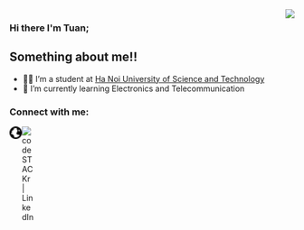 <img align='right' src="https://github-readme-stats.vercel.app/api?username=TuanND0510&show_icons=true">

### Hi there I'm Tuan;

## Something about me!!
- 👨‍🎓 I’m a student at [Ha Noi University of Science and Technology][hust]
- 🏫 I’m currently learning Electronics and Telecommunication

### Connect with me:

[<img align="left" alt="codeSTACKr.com" width="22px" src="https://raw.githubusercontent.com/iconic/open-iconic/master/svg/globe.svg" />][website]
[<img align="left" alt="codeSTACKr | LinkedIn" width="22px" src="https://cdn.jsdelivr.net/npm/simple-icons@v3/icons/linkedin.svg" />][linkedin]




[website]: https://
[facebook]: https://www.facebook.com/attaboiii5/
[linkedin]: https://www.linkedin.com/in/
[hust]: https://www.hust.edu.vn/
